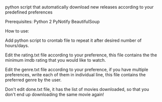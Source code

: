 python script that automatically download new releases according to your predefined preferences

Prerequisites:
Python 2
PyNotify
BeautifulSoup

How to use:

Add python script to crontab file to repeat it after desired number of hours/days.

Edit the rating.txt file according to your preference, this file contains the the minimum imdb rating that you would like to watch.

Edit the genre.txt file according to your preference, if you have multiple preferences, write each of them in individual line, this file contains the preferred genre by the user.

Don't edit done.txt file, it has the list of movies downloaded, so that you don't end up downloading the same movie again!
